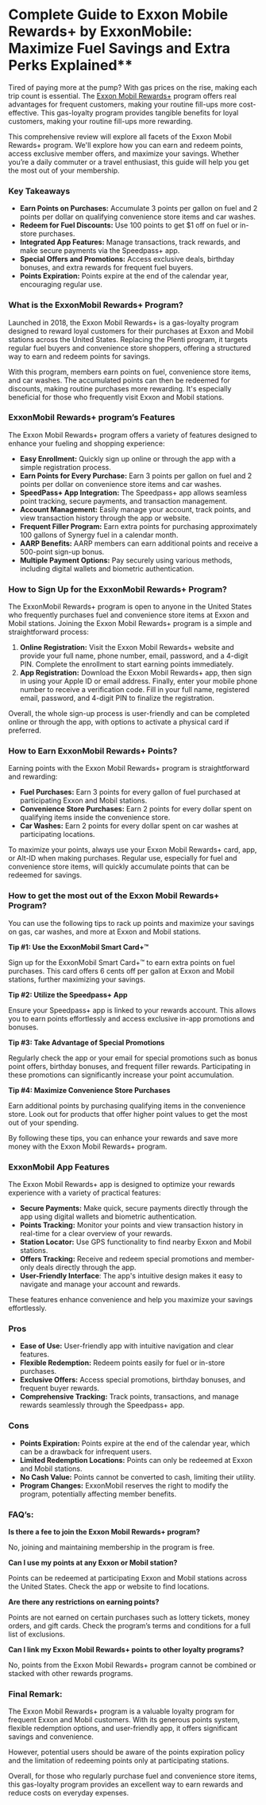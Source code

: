 # Complete Guide to Exxon Mobile Rewards+ by ExxonMobile: Maximize Fuel Savings and Extra Perks Explained**

Tired of paying more at the pump? With gas prices on the rise, making each trip count is essential. The [Exxon Mobil Rewards+](https://www.exxon.com/en/rewards-program) program offers real advantages for frequent customers, making your routine fill-ups more cost-effective. This gas-loyalty program provides tangible benefits for loyal customers, making your routine fill-ups more rewarding. 

This comprehensive review will explore all facets of the Exxon Mobil Rewards+ program. We'll explore how you can earn and redeem points, access exclusive member offers, and maximize your savings. Whether you’re a daily commuter or a travel enthusiast, this guide will help you get the most out of your membership.

### Key Takeaways

- **Earn Points on Purchases:** Accumulate 3 points per gallon on fuel and 2 points per dollar on qualifying convenience store items and car washes.
- **Redeem for Fuel Discounts:** Use 100 points to get $1 off on fuel or in-store purchases.
- **Integrated App Features:** Manage transactions, track rewards, and make secure payments via the Speedpass+ app.
- **Special Offers and Promotions:** Access exclusive deals, birthday bonuses, and extra rewards for frequent fuel buyers.
- **Points Expiration:** Points expire at the end of the calendar year, encouraging regular use.

### What is the ExxonMobil Rewards+ Program?

Launched in 2018, the Exxon Mobil Rewards+ is a gas-loyalty program designed to reward loyal customers for their purchases at Exxon and Mobil stations across the United States. Replacing the Plenti program, it targets regular fuel buyers and convenience store shoppers, offering a structured way to earn and redeem points for savings.

With this program, members earn points on fuel, convenience store items, and car washes. The accumulated points can then be redeemed for discounts, making routine purchases more rewarding. It's especially beneficial for those who frequently visit Exxon and Mobil stations.

### ExxonMobil Rewards+ program’s Features

The Exxon Mobil Rewards+ program offers a variety of features designed to enhance your fueling and shopping experience:

- **Easy Enrollment:** Quickly sign up online or through the app with a simple registration process.
- **Earn Points for Every Purchase:** Earn 3 points per gallon on fuel and 2 points per dollar on convenience store items and car washes.
- **SpeedPass+ App Integration:** The Speedpass+ app allows seamless point tracking, secure payments, and transaction management.
- **Account Management:** Easily manage your account, track points, and view transaction history through the app or website.
- **Frequent Filler Program:** Earn extra points for purchasing approximately 100 gallons of Synergy fuel in a calendar month.
- **AARP Benefits:** AARP members can earn additional points and receive a 500-point sign-up bonus.
- **Multiple Payment Options:** Pay securely using various methods, including digital wallets and biometric authentication.

### How to Sign Up for the ExxonMobil Rewards+ Program?

The ExxonMobil Rewards+ program is open to anyone in the United States who frequently purchases fuel and convenience store items at Exxon and Mobil stations. Joining the Exxon Mobil Rewards+ program is a simple and straightforward process:

1. **Online Registration:** Visit the Exxon Mobil Rewards+ website and provide your full name, phone number, email, password, and a 4-digit PIN. Complete the enrollment to start earning points immediately.
2. **App Registration:**  Download the Exxon Mobil Rewards+ app, then sign in using your Apple ID or email address. Finally, enter your mobile phone number to receive a verification code. Fill in your full name, registered email, password, and 4-digit PIN to finalize the registration.

Overall, the whole sign-up process is user-friendly and can be completed online or through the app, with options to activate a physical card if preferred.

### How to Earn ExxonMobil Rewards+ Points?

Earning points with the Exxon Mobil Rewards+ program is straightforward and rewarding:

- **Fuel Purchases:** Earn 3 points for every gallon of fuel purchased at participating Exxon and Mobil stations.
- **Convenience Store Purchases:** Earn 2 points for every dollar spent on qualifying items inside the convenience store.
- **Car Washes:** Earn 2 points for every dollar spent on car washes at participating locations.

To maximize your points, always use your Exxon Mobil Rewards+ card, app, or Alt-ID when making purchases. Regular use, especially for fuel and convenience store items, will quickly accumulate points that can be redeemed for savings.

### How to get the most out of the Exxon Mobil Rewards+ Program?

You can use the following tips to rack up points and maximize your savings on gas, car washes, and more at Exxon and Mobil stations.

**Tip #1: Use the ExxonMobil Smart Card+™** 

Sign up for the ExxonMobil Smart Card+™ to earn extra points on fuel purchases. This card offers 6 cents off per gallon at Exxon and Mobil stations, further maximizing your savings.

**Tip #2: Utilize the Speedpass+ App** 

Ensure your Speedpass+ app is linked to your rewards account. This allows you to earn points effortlessly and access exclusive in-app promotions and bonuses.

**Tip #3: Take Advantage of Special Promotions** 

Regularly check the app or your email for special promotions such as bonus point offers, birthday bonuses, and frequent filler rewards. Participating in these promotions can significantly increase your point accumulation.

**Tip #4: Maximize Convenience Store Purchases** 

Earn additional points by purchasing qualifying items in the convenience store. Look out for products that offer higher point values to get the most out of your spending.

By following these tips, you can enhance your rewards and save more money with the Exxon Mobil Rewards+ program.

### ExxonMobil App Features

The Exxon Mobil Rewards+ app is designed to optimize your rewards experience with a variety of practical features:

- **Secure Payments:** Make quick, secure payments directly through the app using digital wallets and biometric authentication.
- **Points Tracking:** Monitor your points and view transaction history in real-time for a clear overview of your rewards.
- **Station Locator:** Use GPS functionality to find nearby Exxon and Mobil stations.
- **Offers Tracking:** Receive and redeem special promotions and member-only deals directly through the app.
- **User-Friendly Interface**: The app's intuitive design makes it easy to navigate and manage your account and rewards.

These features enhance convenience and help you maximize your savings effortlessly.

### Pros

- **Ease of Use:** User-friendly app with intuitive navigation and clear features.
- **Flexible Redemption:** Redeem points easily for fuel or in-store purchases.
- **Exclusive Offers:** Access special promotions, birthday bonuses, and frequent buyer rewards.
- **Comprehensive Tracking:** Track points, transactions, and manage rewards seamlessly through the Speedpass+ app.

### Cons

- **Points Expiration:** Points expire at the end of the calendar year, which can be a drawback for infrequent users.
- **Limited Redemption Locations:** Points can only be redeemed at Exxon and Mobil stations.
- **No Cash Value:** Points cannot be converted to cash, limiting their utility.
- **Program Changes:** ExxonMobil reserves the right to modify the program, potentially affecting member benefits.

### FAQ’s:

**Is there a fee to join the Exxon Mobil Rewards+ program?**

No, joining and maintaining membership in the program is free.

**Can I use my points at any Exxon or Mobil station?**

Points can be redeemed at participating Exxon and Mobil stations across the United States. Check the app or website to find locations.

**Are there any restrictions on earning points?**

Points are not earned on certain purchases such as lottery tickets, money orders, and gift cards. Check the program’s terms and conditions for a full list of exclusions.

**Can I link my Exxon Mobil Rewards+ points to other loyalty programs?**

No, points from the Exxon Mobil Rewards+ program cannot be combined or stacked with other rewards programs.

### Final Remark:

The Exxon Mobil Rewards+ program is a valuable loyalty program for frequent Exxon and Mobil customers. With its generous points system, flexible redemption options, and user-friendly app, it offers significant savings and convenience. 

However, potential users should be aware of the points expiration policy and the limitation of redeeming points only at participating stations. 

Overall, for those who regularly purchase fuel and convenience store items, this gas-loyalty program provides an excellent way to earn rewards and reduce costs on everyday expenses.

